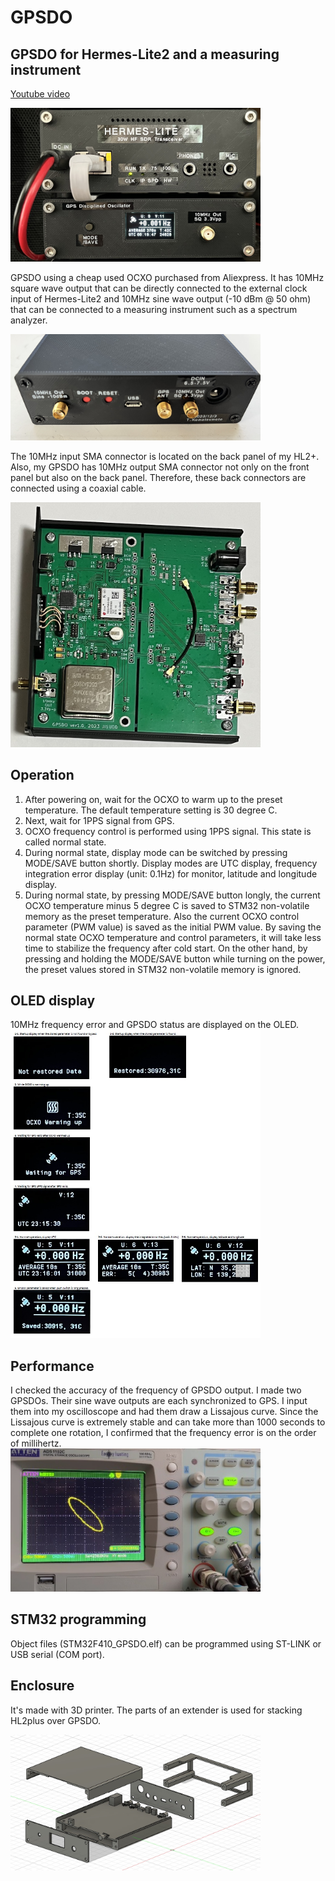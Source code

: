 # GPSDO
## GPSDO for Hermes-Lite2 and a measuring instrument    
[Youtube video](https://youtu.be/AfCz8ohrafM)  

<img src="Doc/GPSDO_front_view.jpg" width="400px">  

GPSDO using a cheap used OCXO purchased from Aliexpress. It has 10MHz square wave output that can be directly connected to the external clock input of Hermes-Lite2 and 10MHz sine wave output (-10 dBm @ 50 ohm) that can be connected to a measuring instrument such as a spectrum analyzer.

<img src="Doc/GPSDO_rear_view.jpg" width="400px">  

The 10MHz input SMA connector is located on the back panel of my HL2+. Also, my GPSDO has 10MHz output SMA connector not only on the front panel but also on the back panel. Therefore, these back connectors are connected using a coaxial cable.

<img src="Doc/GPSDO_Internal_view.jpg" width="400px">  

## Operation
1. After powering on, wait for the OCXO to warm up to the preset temperature. The default temperature setting is 30 degree C.
2. Next, wait for 1PPS signal from GPS.
3. OCXO frequency control is performed using 1PPS signal. This state is called normal state.
4. During normal state, display mode can be switched by pressing MODE/SAVE button shortly. Display modes are UTC display, frequency integration error display (unit: 0.1Hz) for monitor, latitude and longitude display.
5. During normal state, by pressing MODE/SAVE button longly, the current OCXO temperature minus 5 degree C is saved to STM32 non-volatile memory as the preset temperature. Also the current OCXO control parameter (PWM value) is saved as the initial PWM value. By saving the normal state OCXO temperature and control parameters, it will take less time to stabilize the frequency after cold start. On the other hand, by pressing and holding the MODE/SAVE button while turning on the power, the preset values stored in STM32 non-volatile memory is ignored.

## OLED display
10MHz frequency error and GPSDO status are displayed on the OLED.
<img src="Doc/GPSDO_OLED_display.jpg" width="400px"> 

## Performance
I checked the accuracy of the frequency of GPSDO output. I made two GPSDOs. Their sine wave outputs are each synchronized to GPS. I input them into my oscilloscope and had them draw a Lissajous curve. Since the Lissajous curve is extremely stable and can take more than 1000 seconds to complete one rotation, I confirmed that the frequency error is on the order of millihertz.  
<img src="Doc/GPSDO_accuracy.jpg" width="400px"> 

## STM32 programming
Object files (STM32F410_GPSDO.elf) can be programmed using ST-LINK or USB serial (COM port).

## Enclosure
It's made with 3D printer. The parts of an extender is used for stacking HL2plus over GPSDO. 

<img src="3D_Print/GPSDO_Case_and_Extender_Assembly.jpg" width="400px">  